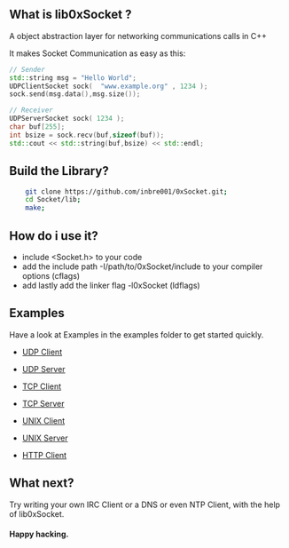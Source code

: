 
## What is lib0xSocket ?
A object abstraction layer for networking communications calls in C++

It makes Socket Communication as easy as this:
```C++
// Sender 
std::string msg = "Hello World";
UDPClientSocket sock(  "www.example.org" , 1234 );
sock.send(msg.data(),msg.size());
```
```C++
// Receiver
UDPServerSocket sock( 1234 );
char buf[255];
int bsize = sock.recv(buf,sizeof(buf));
std::cout << std::string(buf,bsize) << std::endl;
```

## Build the Library?

```Bash
    git clone https://github.com/inbre001/0xSocket.git;
    cd Socket/lib;
    make;
```

## How do i use it? 

* include \<Socket.h\> to your code
* add the include path -I/path/to/0xSocket/include to your compiler options (cflags)
* add lastly add the linker flag -l0xSocket (ldflags)

## Examples

Have a look at Examples in the examples folder to get started quickly.

*  [ UDP Client ](example/udp_client.cpp)
*  [ UDP Server ](example/udp_server.cpp)
*  [ TCP Client ](example/tcp_client.cpp)
*  [ TCP Server ](example/tcp_server.cpp)

*  [ UNIX Client ](example/unix_client.cpp)
*  [ UNIX Server ](example/unix_server.cpp)

*  [ HTTP Client ](example/http_client.cpp)

## What next?

Try writing your own IRC Client or a DNS or even NTP Client, with the help of lib0xSocket.


#### Happy hacking.

